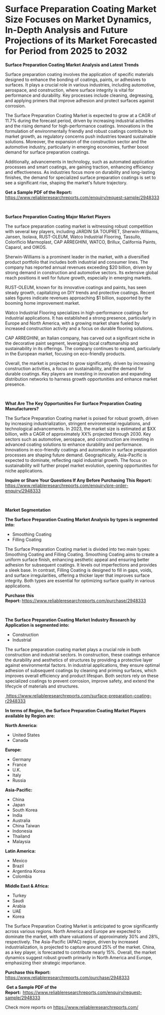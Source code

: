 <p><h1>Surface Preparation Coating Market Size Focuses on Market Dynamics, In-Depth Analysis and Future Projections of its Market Forecasted for Period from 2025 to 2032</h1></p><p><strong>Surface Preparation Coating Market Analysis and Latest Trends</strong></p>
<p><p>Surface preparation coating involves the application of specific materials designed to enhance the bonding of coatings, paints, or adhesives to surfaces. It plays a crucial role in various industries, including automotive, aerospace, and construction, where surface integrity is vital for performance and durability. Key processes include cleaning, degreasing, and applying primers that improve adhesion and protect surfaces against corrosion.</p><p>The Surface Preparation Coating Market is expected to grow at a CAGR of 11.7% during the forecast period, driven by increasing industrial activities and the rising demand for high-performance coatings. Innovations in the formulation of environmentally friendly and robust coatings contribute to market growth, as regulatory concerns push industries toward sustainable solutions. Moreover, the expansion of the construction sector and the automotive industry, particularly in emerging economies, further boost demand for surface preparation coatings. </p><p>Additionally, advancements in technology, such as automated application processes and smart coatings, are gaining traction, enhancing efficiency and effectiveness. As industries focus more on durability and long-lasting finishes, the demand for specialized surface preparation coatings is set to see a significant rise, shaping the market's future trajectory.</p></p>
<p><strong>Get a Sample PDF of the Report:&nbsp;</strong> <a href="https://www.reliableresearchreports.com/enquiry/request-sample/2948333?utm_campaign=2233&utm_medium=2&utm_source=Github&utm_content=ia&utm_term=12032025&utm_id=surface-preparation-coating">https://www.reliableresearchreports.com/enquiry/request-sample/2948333</a></p>
<p>&nbsp;</p>
<p><strong>Surface Preparation Coating Major Market Players</strong></p>
<p><p>The surface preparation coating market is witnessing robust competition with several key players, including JARDIN SA TOUPRET, Sherwin-Williams, Jansen, Isolava, RUST-OLEUM, Watco Industrial Flooring, Tassullo, Colorificio Marmoplast, CAP ARREGHINI, WATCO, Brillux, California Paints, Caparol, and OIKOS. </p><p>Sherwin-Williams is a prominent leader in the market, with a diversified product portfolio that includes both industrial and consumer lines. The company has reported annual revenues exceeding $20 billion, driven by strong demand in construction and automotive sectors. Its extensive global reach positions it well for future growth, especially in emerging markets.</p><p>RUST-OLEUM, known for its innovative coatings and paints, has seen steady growth, capitalizing on DIY trends and protective coatings. Recent sales figures indicate revenues approaching $1 billion, supported by the booming home improvement market. </p><p>Watco Industrial Flooring specializes in high-performance coatings for industrial applications. It has established a strong presence, particularly in Europe and North America, with a growing market share fueled by increased construction activity and a focus on durable flooring solutions.</p><p>CAP ARREGHINI, an Italian company, has carved out a significant niche in the decorative paint segment, leveraging local craftsmanship and sustainability in its offerings. The company continues to expand, particularly in the European market, focusing on eco-friendly products.</p><p>Overall, the market is projected to grow significantly, driven by increasing construction activities, a focus on sustainability, and the demand for durable coatings. Key players are investing in innovation and expanding distribution networks to harness growth opportunities and enhance market presence.</p></p>
<p>&nbsp;</p>
<p><strong>What Are The Key Opportunities For Surface Preparation Coating Manufacturers?</strong></p>
<p><p>The Surface Preparation Coating market is poised for robust growth, driven by increasing industrialization, stringent environmental regulations, and technological advancements. In 2023, the market size is estimated at $XX billion, with a CAGR of approximately XX% projected through 2030. Key sectors such as automotive, aerospace, and construction are investing in advanced coating solutions to enhance durability and performance. Innovations in eco-friendly coatings and automation in surface preparation processes are shaping future demand. Geographically, Asia-Pacific is expected to dominate, reflecting rapid industrial growth. The focus on sustainability will further propel market evolution, opening opportunities for niche applications.</p></p>
<p><strong>Inquire or Share Your Questions If Any Before Purchasing This Report:</strong> <a href="https://www.reliableresearchreports.com/enquiry/pre-order-enquiry/2948333?utm_campaign=2233&utm_medium=2&utm_source=Github&utm_content=ia&utm_term=12032025&utm_id=surface-preparation-coating">https://www.reliableresearchreports.com/enquiry/pre-order-enquiry/2948333</a></p>
<p>&nbsp;</p>
<p><strong>Market Segmentation</strong></p>
<p><strong>The Surface Preparation Coating Market Analysis by types is segmented into:</strong></p>
<p><ul><li>Smoothing Coating</li><li>Filling Coating</li></ul></p>
<p><p>The Surface Preparation Coating market is divided into two main types: Smoothing Coating and Filling Coating. Smoothing Coating aims to create a uniform surface finish, enhancing aesthetic appeal and ensuring better adhesion for subsequent coatings. It levels out imperfections and provides a sleek base. In contrast, Filling Coating is designed to fill in gaps, voids, and surface irregularities, offering a thicker layer that improves surface integrity. Both types are essential for optimizing surface quality in various applications.</p></p>
<p><strong>Purchase this Report:&nbsp;</strong><a href="https://www.reliableresearchreports.com/purchase/2948333?utm_campaign=2233&utm_medium=2&utm_source=Github&utm_content=ia&utm_term=12032025&utm_id=surface-preparation-coating">https://www.reliableresearchreports.com/purchase/2948333</a></p>
<p>&nbsp;</p>
<p><strong>The Surface Preparation Coating Market Industry Research by Application is segmented into:</strong></p>
<p><ul><li>Construction</li><li>Industrial</li></ul></p>
<p><p>The surface preparation coating market plays a crucial role in both construction and industrial sectors. In construction, these coatings enhance the durability and aesthetics of structures by providing a protective layer against environmental factors. In industrial applications, they ensure optimal adhesion of subsequent coatings by cleaning and priming surfaces, which improves overall efficiency and product lifespan. Both sectors rely on these specialized coatings to prevent corrosion, improve safety, and extend the lifecycle of materials and structures.</p></p>
<p><a href="https://www.reliableresearchreports.com/surface-preparation-coating-r2948333?utm_campaign=2233&utm_medium=2&utm_source=Github&utm_content=ia&utm_term=12032025&utm_id=surface-preparation-coating">&nbsp;https://www.reliableresearchreports.com/surface-preparation-coating-r2948333</a></p>
<p><strong>In terms of Region, the Surface Preparation Coating Market Players available by Region are:</strong></p>
<p>
    <p> <strong> North America: </strong>
        <ul>
            <li>United States</li>
            <li>Canada</li>
        </ul>
        </p> 
    <p> <strong> Europe: </strong>
        <ul>
            <li>Germany</li>
            <li>France</li>
            <li>U.K.</li>
            <li>Italy</li>
            <li>Russia</li>
        </ul>
        </p> 
    <p> <strong> Asia-Pacific: </strong>
        <ul>
            <li>China</li>
            <li>Japan</li>
            <li>South Korea</li>
            <li>India</li>
            <li>Australia</li>
            <li>China Taiwan</li>
            <li>Indonesia</li>
            <li>Thailand</li>
            <li>Malaysia</li>
        </ul>
        </p> 
    <p> <strong> Latin America: </strong>
        <ul>
            <li>Mexico</li>
            <li>Brazil</li>
            <li>Argentina Korea</li>
            <li>Colombia</li>
        </ul>
        </p> 
    <p> <strong> Middle East & Africa: </strong>
        <ul>
            <li>Turkey</li>
            <li>Saudi</li>
            <li>Arabia</li>
            <li>UAE</li>
            <li>Korea</li>
        </ul>
    </p>
    </p>
<p><p>The Surface Preparation Coating Market is anticipated to grow significantly across various regions. North America and Europe are expected to dominate the market, with share valuations of approximately 30% and 28%, respectively. The Asia-Pacific (APAC) region, driven by increased industrialization, is projected to capture around 25% of the market. China, as a key player, is forecasted to contribute nearly 15%. Overall, the market dynamics suggest robust growth primarily in North America and Europe, emphasizing their strategic importance.</p></p>
<p><strong>Purchase this Report: </strong><a href="https://www.reliableresearchreports.com/purchase/2948333?utm_campaign=2233&utm_medium=2&utm_source=Github&utm_content=ia&utm_term=12032025&utm_id=surface-preparation-coating">https://www.reliableresearchreports.com/purchase/2948333</a></p>
<p>&nbsp;<strong>Get a Sample PDF of the Report:&nbsp;&nbsp;</strong><a href="https://www.reliableresearchreports.com/enquiry/request-sample/2948333?utm_campaign=2233&utm_medium=2&utm_source=Github&utm_content=ia&utm_term=12032025&utm_id=surface-preparation-coating">https://www.reliableresearchreports.com/enquiry/request-sample/2948333</a></p>
<p><strong></strong></p>
<p>Check more reports on <a href="https://www.reliableresearchreports.com/?utm_campaign=2233&utm_medium=2&utm_source=Github&utm_content=ia&utm_term=12032025&utm_id=surface-preparation-coating">https://www.reliableresearchreports.com/</a></p>